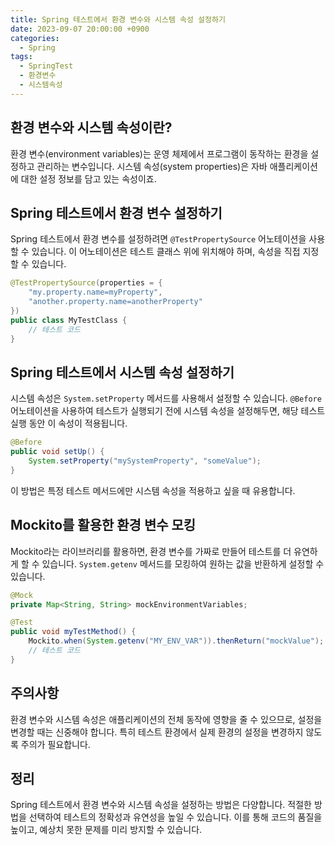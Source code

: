 ```yaml
---
title: Spring 테스트에서 환경 변수와 시스템 속성 설정하기
date: 2023-09-07 20:00:00 +0900
categories:
  - Spring
tags:
  - SpringTest
  - 환경변수
  - 시스템속성
---
```

## 환경 변수와 시스템 속성이란?

환경 변수(environment variables)는 운영 체제에서 프로그램이 동작하는 환경을 설정하고 관리하는 변수입니다. 시스템 속성(system properties)은 자바 애플리케이션에 대한 설정 정보를 담고 있는 속성이죠.

## Spring 테스트에서 환경 변수 설정하기

Spring 테스트에서 환경 변수를 설정하려면 `@TestPropertySource` 어노테이션을 사용할 수 있습니다. 이 어노테이션은 테스트 클래스 위에 위치해야 하며, 속성을 직접 지정할 수 있습니다.

```java
@TestPropertySource(properties = {
    "my.property.name=myProperty",
    "another.property.name=anotherProperty"
})
public class MyTestClass {
    // 테스트 코드
}
```

## Spring 테스트에서 시스템 속성 설정하기

시스템 속성은 `System.setProperty` 메서드를 사용해서 설정할 수 있습니다. `@Before` 어노테이션을 사용하여 테스트가 실행되기 전에 시스템 속성을 설정해두면, 해당 테스트 실행 동안 이 속성이 적용됩니다.

```java
@Before
public void setUp() {
    System.setProperty("mySystemProperty", "someValue");
}
```

이 방법은 특정 테스트 메서드에만 시스템 속성을 적용하고 싶을 때 유용합니다.

## Mockito를 활용한 환경 변수 모킹

Mockito라는 라이브러리를 활용하면, 환경 변수를 가짜로 만들어 테스트를 더 유연하게 할 수 있습니다. `System.getenv` 메서드를 모킹하여 원하는 값을 반환하게 설정할 수 있습니다.

```java
@Mock
private Map<String, String> mockEnvironmentVariables;

@Test
public void myTestMethod() {
    Mockito.when(System.getenv("MY_ENV_VAR")).thenReturn("mockValue");
    // 테스트 코드
}
```

## 주의사항

환경 변수와 시스템 속성은 애플리케이션의 전체 동작에 영향을 줄 수 있으므로, 설정을 변경할 때는 신중해야 합니다. 특히 테스트 환경에서 실제 환경의 설정을 변경하지 않도록 주의가 필요합니다.

## 정리

Spring 테스트에서 환경 변수와 시스템 속성을 설정하는 방법은 다양합니다. 적절한 방법을 선택하여 테스트의 정확성과 유연성을 높일 수 있습니다. 이를 통해 코드의 품질을 높이고, 예상치 못한 문제를 미리 방지할 수 있습니다.